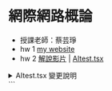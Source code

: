 # 網際網路概論
- 授課老師：蔡芸琤
- hw 1  [my website](https://alisonnnnn88.github.io/introduction_to-_the-_internet_alison/)
- hw 2  [解說影片](https://youtu.be/0LIIIj9rs88)  | [AItest.tsx](https://github.com/alisonnnnn88/introduction_to-_the-_internet_alison/blob/main/AItest.tsx)
<details>
  <summary>AItest.tsx 變更說明</summary>
- ✅ 1. 函式名稱變更
- 原本： AItest / 後來： HealthAssistant
- 目的：將聊天機器人改為有主題性的「健康助手」，功能定位更清楚。
- ✅ 2. starter 預設提示變更
- 原本： '嗨！幫我測試一下台北旅遊的一日行程～' / 後來： '嗨！我今天需要記得喝水和運動～'
- 目的：修改成與健康主題相關的開場訊息，強化角色定位。
- ✅ 3. 初始訊息（AI歡迎語）變更
- 原本：'👋 這裡是 Gemini 小幫手，有什麼想聊的？' / 後來：'👋 這裡是健康助手，我會幫你提醒喝水、運動等！'
- 目的：改成與「健康提醒」相關的歡迎語，更讓使用者知道這是一個專為健康設計的AI助手。
- ✅ 4. Markdown 支援方式變更
- → 修改 renderMarkdownLike 函式
- 原本： 自行拆行渲染 div / 後來： 使用 react-markdown 套件處理 markdown
- <img width="600" height="400" alt="image" src="https://github.com/user-attachments/assets/b068bb27-0989-492e-8a24-584a6c5a458e" />
- 目的：讓 AI 回覆能支援 markdown（例如粗體、標題、條列式等），改善訊息顯示效果。
- ✅ 5. 根據4.，引入新套件
- import ReactMarkdown from 'react-markdown';
- ✅ 6. 提示句按鈕內容修改
- 原本：['今天台北有什麼免費展覽？', '幫我把這段英文翻成中文：Hello from Taipei!', '寫一首關於捷運的短詩'] / 後來：['今天需要喝水提醒', '請建議我一天三餐', '幫我安排一個簡單的運動計劃']
- 目的：更貼近健康主題，如：喝水、飲食、運動，也更讓使用者知道怎麼問AI健康助手。
- ✅ 7. 樣式變更：加入 emoji 字型
- <img width="600" height="150" alt="image" src="https://github.com/user-attachments/assets/c49e30b6-a691-4b00-a5e4-e96a476f8402" />
- 目的：使用表情符號清楚標示重點文字，讓使用者快速抓到重點建議。
- ✅ 8. 頁面標題修改
- 原本：Gemini Chat（直連 SDK，不經 proxy）/ 後來：健康助手（Gemini API）
- 目的：在網頁最上面清楚標示AI助手名稱（Gemini Chat → 健康助手）。
</details> ```
